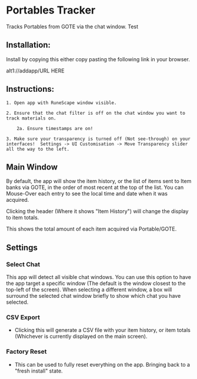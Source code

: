 # Portables Tracker

Tracks Portables from GOTE via the chat window. Test

## Installation:

Install by copying this either copy pasting the following link in your browser.

alt1://addapp/URL HERE

## Instructions:

    1. Open app with RuneScape window visible.

    2. Ensure that the chat filter is off on the chat window you want to track materials on.

        2a. Ensure timestamps are on!

    3. Make sure your transparency is turned off (Not see-through) on your interfaces!  Settings -> UI Customisation -> Move Transparency slider all the way to the left.

## Main Window


By default, the app will show the item history, or the list of items sent to Item banks via GOTE, in the order of most recent at the top of the list. You can Mouse-Over each entry to see the local time and date when it was acquired.

Clicking the header (Where it shows "Item History") will change the display to item totals.

This shows the total amount of each item acquired via Portable/GOTE.

## Settings


### Select Chat

This app will detect all visible chat windows. You can use this option to have the app target a specific window (The default is the window closest to the top-left of the screen). When selecting a different window, a box will surround the selected chat window briefly to show which chat you have selected.

### CSV Export

- Clicking this will generate a CSV file with your item history, or item totals (Whichever is currently displayed on the main screen).

### Factory Reset

- This can be used to fully reset everything on the app. Bringing back to a "fresh install" state.
